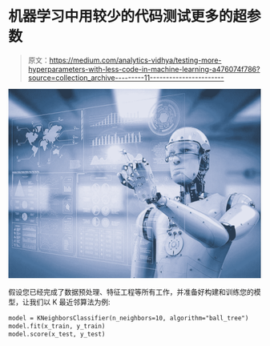 # 机器学习中用较少的代码测试更多的超参数

> 原文：<https://medium.com/analytics-vidhya/testing-more-hyperparameters-with-less-code-in-machine-learning-a476074f786?source=collection_archive---------11----------------------->

![](img/df5c4eed09bd64cd8686c5702a577182.png)

假设您已经完成了数据预处理、特征工程等所有工作，并准备好构建和训练您的模型，让我们以 K 最近邻算法为例:

```
model = KNeighborsClassifier(n_neighbors=10, algorithm="ball_tree")
model.fit(x_train, y_train)
model.score(x_test, y_test)
```